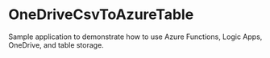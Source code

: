 # OneDriveCsvToAzureTable
Sample application to demonstrate how to use Azure Functions, Logic Apps, OneDrive, and table storage. 
